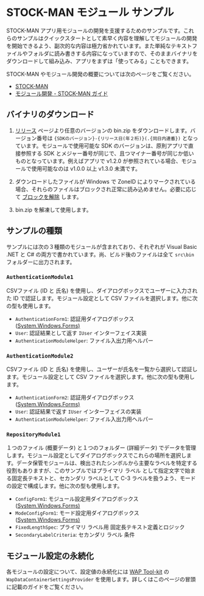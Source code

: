 # STOCK-MAN モジュール サンプル

STOCK-MAN アプリ用モジュールの開発を支援するためのサンプルです。これらのサンプルはクイックスタートとして素早く内容を理解してモジュールの開発を開始できるよう、副次的な内容は極力省かれています。また単純なテキストファイルやフォルダに読み書きする内容になっていますので、そのままバイナリをダウンロードして組み込み、アプリをまずは「使ってみる」こともできます。



STOCK-MAN やモジュール開発の概要については次のページをご覧ください。

- [STOCK-MAN](https://docs.serevo.net/stockman) 
- [モジュール開発 - STOCK-MAN ガイド](https://docs.serevo.net/stockman/modules-dev)



## バイナリのダウンロード

1. [リリース](https://github.com/serevo/storex-samples/releases) ページより任意のバージョンの bin.zip をダウンロードします。バージョン番号は `{SDKのバージョン}-{リリース日(年２桁)}(.{同日内連番})` となっています。モジュールで使用可能な SDK のバージョンは、原則アプリで直接参照する SDK とメジャー番号が同じで、且つマイナー番号が同じか低いものとなっています。例えばアプリで v1.2.0 が参照されている場合、モジュールで使用可能なのは v1.0.0 以上 v1.3.0 未満です。

2. ダウンロードしたファイルが Windows で ZoneID によりマークされている場合、それらのファイルはブロックされ正常に読み込めません。必要に応じて [ブロックを解除](https://learn.microsoft.com/ja-jp/deployoffice/security/internet-macros-blocked#guidance-on-allowing-vba-macros-to-run-in-files-you-trust) します。
3. bin.zip を解凍して使用します。



## サンプルの種類

サンプルには次の３種類のモジュールが含まれており、それぞれが Visual Basic .NET と C# の両方で書かれています。尚、ビルド後のファイルは全て `src\bin` フォルダーに出力されます。




### `AuthenticationModule1`

CSVファイル (ID と 氏名)  を使用し、ダイアログボックスでユーザーに入力された ID で認証します。モジュール設定として CSV ファイルを選択します。他に次の型も使用します。
  - `AuthenticationForm1`: 認証用ダイアログボックス ([System.Windows.Forms)](https://learn.microsoft.com/ja-jp/dotnet/api/system.windows.forms.form?view=windowsdesktop-7.0) 
  - `User`:  認証結果として返す `IUser` インターフェイス実装
  - `AuthenticationModuleHelper`:  ファイル入出力用ヘルパー



### `AuthenticationModule2`

CSVファイル (ID と 氏名)  を使用し、ユーザーが氏名を一覧から選択して認証します。モジュール設定として CSV ファイルを選択します。他に次の型も使用します。

  - `AuthenticationForm2`: 認証用ダイアログボックス ([System.Windows.Forms)](https://learn.microsoft.com/ja-jp/dotnet/api/system.windows.forms.form?view=windowsdesktop-7.0)
  - `User`:  認証結果で返す `IUser` インターフェイスの実装
  - `AuthenticationModuleHelper`:  ファイル入出力用ヘルパー



### `RepositoryModule1`

１つのファイル (概要データ) と１つのフォルダー (詳細データ) でデータを管理します。モジュール設定としてダイアログボックスでこれらの場所を選択します。データ保管モジュールは、検出されたシンボルから主要なラベルを特定する役割もありますが、このサンプルではプライマリ ラベル として指定文字で始まる固定長テキストと、セカンダリ ラベルとして C-3 ラベルを扱うよう、モードの設定で構成します。他に次の型も使用します。

  - `ConfigForm1`: モジュール設定用ダイアログボックス ([System.Windows.Forms)](https://learn.microsoft.com/ja-jp/dotnet/api/system.windows.forms.form?view=windowsdesktop-7.0) 
  - `ModeConfigForm1`:  モード設定用ダイアログボックス ([System.Windows.Forms)](https://learn.microsoft.com/ja-jp/dotnet/api/system.windows.forms.form?view=windowsdesktop-7.0) 
  - `FixedLengthSpec`: プライマリ ラベル用 固定長テキスト定義とロジック
  - `SecondaryLabelCriteria`: セカンダリ ラベル 条件



## モジュール設定の永続化

各モジュールの設定について、設定値の永続化には [WAP Tool-kit](https://github.com/serevo/wap-toolkit) の `WapDataContainerSettingsProvider` を使用します。詳しくはこのページの冒頭に記載のガイドをご覧ください。
